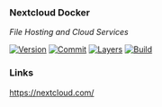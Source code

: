 ### Nextcloud Docker

*File Hosting and Cloud Services*

[![Version](https://images.microbadger.com/badges/version/stlouisn/nextcloud.svg)](https://microbadger.com/images/stlouisn/nextcloud)
[![Commit](https://images.microbadger.com/badges/commit/stlouisn/nextcloud.svg)](https://microbadger.com/images/stlouisn/nextcloud)
[![Layers](https://images.microbadger.com/badges/image/stlouisn/nextcloud.svg)](https://microbadger.com/images/stlouisn/nextcloud)
[![Build](https://travis-ci.org/stlouisn/nextcloud_docker.svg?branch=master)](https://travis-ci.org/stlouisn/nextcloud_docker)

### Links

https://nextcloud.com/
